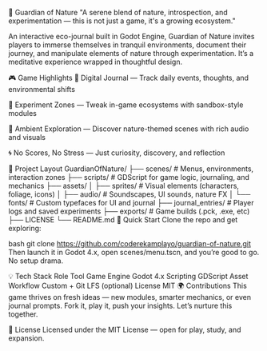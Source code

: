 🌿 Guardian of Nature
"A serene blend of nature, introspection, and experimentation — this is not just a game, it's a growing ecosystem."

An interactive eco-journal built in Godot Engine, Guardian of Nature invites players to immerse themselves in tranquil environments, document their journey, and manipulate elements of nature through experimentation. It’s a meditative experience wrapped in thoughtful design.

🎮 Game Highlights
📝 Digital Journal — Track daily events, thoughts, and environmental shifts

🧪 Experiment Zones — Tweak in-game ecosystems with sandbox-style modules

🌱 Ambient Exploration — Discover nature-themed scenes with rich audio and visuals

🌀 No Scores, No Stress — Just curiosity, discovery, and reflection

📂 Project Layout
GuardianOfNature/
├── scenes/               # Menus, environments, interaction zones
├── scripts/              # GDScript for game logic, journaling, and mechanics
├── assets/
│   ├── sprites/          # Visual elements (characters, foliage, icons)
│   ├── audio/            # Soundscapes, UI sounds, nature FX
│   └── fonts/            # Custom typefaces for UI and journal
├── journal_entries/      # Player logs and saved experiments
├── exports/              # Game builds (.pck, .exe, etc)
├── LICENSE
└── README.md
🚀 Quick Start
Clone the repo and get exploring:

bash
git clone https://github.com/coderekamplayo/guardian-of-nature.git
Then launch it in Godot 4.x, open scenes/menu.tscn, and you’re good to go. No setup drama.

💡 Tech Stack
Role	Tool
Game Engine	Godot 4.x
Scripting	GDScript
Asset Workflow	Custom + Git LFS (optional)
License	MIT
🌍 Contributions
This game thrives on fresh ideas — new modules, smarter mechanics, or even journal prompts. Fork it, play it, push your insights. Let’s nurture this together.

🔖 License
Licensed under the MIT License — open for play, study, and expansion.
